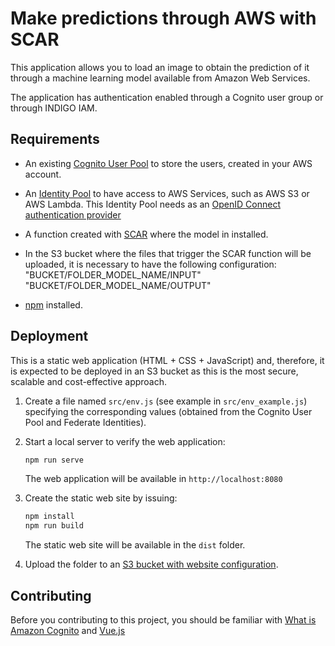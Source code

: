 # Make predictions through AWS with SCAR

This application allows you to load an image to obtain the prediction of it through a machine learning model available from Amazon Web Services.

The application has authentication enabled through a Cognito user group or through INDIGO IAM.

## Requirements

* An existing [Cognito User Pool](https://docs.aws.amazon.com/cognito/latest/developerguide/cognito-user-identity-pools.html) to store the  users, created in your AWS account. 

* An [Identity Pool](https://docs.aws.amazon.com/cognito/latest/developerguide/identity-pools.html) to have access to AWS Services, such as AWS S3 or AWS Lambda. This Identity Pool needs as an [OpenID Connect authentication provider](https://docs.aws.amazon.com/cognito/latest/developerguide/open-id.html)

* A function created with [SCAR](https://scar.readthedocs.io/en/latest/) where the model in installed.

* In the S3 bucket where the files that trigger the SCAR function will be uploaded, it is necessary to have the following configuration:
                "BUCKET/FOLDER_MODEL_NAME/INPUT"
                "BUCKET/FOLDER_MODEL_NAME/OUTPUT"

* [npm](https://www.npmjs.com/) installed.

## Deployment

This is a static web application (HTML + CSS + JavaScript) and, therefore, it is expected to be deployed in an S3 bucket as this is the most secure, scalable and cost-effective approach.

1. Create a file named `src/env.js` (see example in `src/env_example.js`) specifying the corresponding values (obtained from the Cognito User Pool and Federate Identities).

1. Start a local server to verify the web application:
    ```sh
    npm run serve
    ```
    The web application will be available in `http://localhost:8080`

1. Create the static web site by issuing: 
    ```sh
    npm install
    npm run build
    ```
    The static web site will be available in the `dist` folder.

5. Upload the folder to an [S3 bucket with website configuration](https://docs.aws.amazon.com/AmazonS3/latest/dev/WebsiteHosting.html).


## Contributing

Before you contributing to this project, you should be familiar with [What is Amazon Cognito](http://docs.aws.amazon.com/cognito/latest/developerguide/what-is-amazon-cognito.html) and [Vue.js](https://vuejs.org/)
